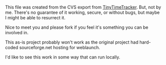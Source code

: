 This file was created from the CVS export from [TinyTimeTracker](https://sourceforge.net/projects/tinytimetracker/). But, not by me.
There's no guarantee of it working, secure, or without bugs, but maybe I might be able to resurrect it.

Nice to meet you and please fork if you feel it's something you can be involved in.

This as-is project probably won't work as the original project had hard-coded sourceforge.net hosting for weblaunch.

I'd like to see this work in some way that can run locally.
